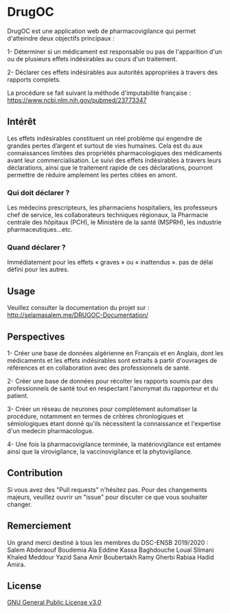 # DrugOC

DrugOC est une application web de pharmacovigilance qui permet d'atteindre deux objectifs principaux :

1- Déterminer si un médicament est responsable ou pas de l'apparition d'un ou de plusieurs effets indésirables au cours d'un traitement.

2- Déclarer ces effets indésirables aux autorités appropriées à travers des rapports complets. 

La procédure se fait suivant la méthode d'imputabilité française : https://www.ncbi.nlm.nih.gov/pubmed/23773347

## Intérêt

Les effets indésirables constituent un réel problème qui engendre de grandes pertes d’argent et surtout de vies humaines. Cela est du aux connaissances limitées des propriétés pharmacologiques des médicaments avant leur commercialisation. Le suivi des effets indésirables à travers leurs déclarations, ainsi que le traitement rapide de ces déclarations, pourront permettre de réduire amplement les pertes citées en amont.

### Qui doit déclarer ?

Les médecins prescripteurs, les pharmaciens hospitaliers, les professeurs chef de service, les collaborateurs techniques régionaux, la Pharmacie centrale des hôpitaux (PCH), le Ministère de la santé (MSPRH), les industrie pharmaceutiques...etc.

### Quand déclarer ?

Immédiatement pour les effets « graves » ou « inattendus ». 
pas de délai défini pour les autres.

## Usage

Veuillez consulter la documentation du projet sur : http://selamasalem.me/DRUGOC-Documentation/ 

## Perspectives

1- Créer une base de données algérienne en Français et en Anglais, dont les médicaments et les effets indésirables sont extraits à partir d'ouvrages de références et en collaboration avec des professionnels de santé.

2- Créer une base de données pour récolter les rapports soumis par des professionnels de santé tout en respectant l'anonymat du rapporteur et du patient.

3- Créer un réseau de neurones pour complètement automatiser la procédure, notamment en termes de critères chronlogiques et sémiologiques étant donné qu'ils nécessitent la connaissance et l'expertise d'un medecin pharmacologue.

4- Une fois la pharmacovigilance terminée, la matériovigilance est entamée ainsi que la virovigilance, la vaccinovigilance et la phytovigilance.

## Contribution

Si vous avez des "Pull requests" n'hésitez pas. Pour des changements majeurs, veuillez ouvrir un "issue" pour discuter ce que vous souhaiter changer. 

## Remerciement

Un grand merci destiné à tous les membres du DSC-ENSB 2019/2020 :
Salem Abderaouf
Boudemia Ala Eddine
Kassa Baghdouche Louaï
Slimani Khaled
Meddour Yazid
Sana Amir
Boubertakh Ramy
Gherbi Rabiaa
Hadid Amira.

## License
[GNU General Public License v3.0](https://choosealicense.com/licenses/gpl-3.0/)
